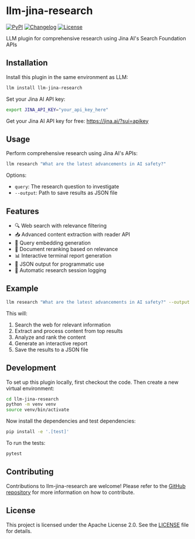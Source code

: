 # llm-jina-research

[![PyPI](https://img.shields.io/pypi/v/llm-jina-research.svg)](https://pypi.org/project/llm-jina-research/)
[![Changelog](https://img.shields.io/github/v/release/simonw/llm-jina-research?include_prereleases&label=changelog)](https://github.com/simonw/llm-jina-research/releases)
[![License](https://img.shields.io/badge/license-Apache%202.0-blue.svg)](https://github.com/simonw/llm-jina-research/blob/main/LICENSE)

LLM plugin for comprehensive research using Jina AI's Search Foundation APIs

## Installation

Install this plugin in the same environment as LLM:

```bash
llm install llm-jina-research
```

Set your Jina AI API key:

```bash
export JINA_API_KEY="your_api_key_here"
```

Get your Jina AI API key for free: https://jina.ai/?sui=apikey

## Usage

Perform comprehensive research using Jina AI's APIs:

```bash
llm research "What are the latest advancements in AI safety?"
```

Options:
- `query`: The research question to investigate
- `--output`: Path to save results as JSON file

## Features

- 🔍 Web search with relevance filtering
- 📥 Advanced content extraction with reader API
- 🧬 Query embedding generation
- 🔬 Document reranking based on relevance
- 📊 Interactive terminal report generation
- 📄 JSON output for programmatic use
- 📝 Automatic research session logging

## Example

```bash
llm research "What are the latest advancements in AI safety?" --output results.json
```

This will:
1. Search the web for relevant information
2. Extract and process content from top results
3. Analyze and rank the content
4. Generate an interactive report
5. Save the results to a JSON file

## Development

To set up this plugin locally, first checkout the code. Then create a new virtual environment:

```bash
cd llm-jina-research
python -m venv venv
source venv/bin/activate
```

Now install the dependencies and test dependencies:

```bash
pip install -e '.[test]'
```

To run the tests:

```bash
pytest
```

## Contributing

Contributions to llm-jina-research are welcome! Please refer to the [GitHub repository](https://github.com/simonw/llm-jina-research) for more information on how to contribute.

## License

This project is licensed under the Apache License 2.0. See the [LICENSE](LICENSE) file for details.